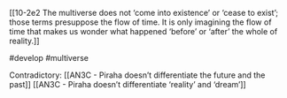 [[10-2e2 The multiverse does not ‘come into existence’ or ‘cease to exist’; those terms presuppose the flow of time. It is only imagining the flow of time that makes us wonder what happened ‘before’ or ‘after’ the whole of reality.]]

#develop 
#multiverse 

Contradictory:
[[AN3C - Piraha doesn’t differentiate the future and the past]]
[[AN3C - Piraha doesn’t differentiate ‘reality’ and ‘dream’]]